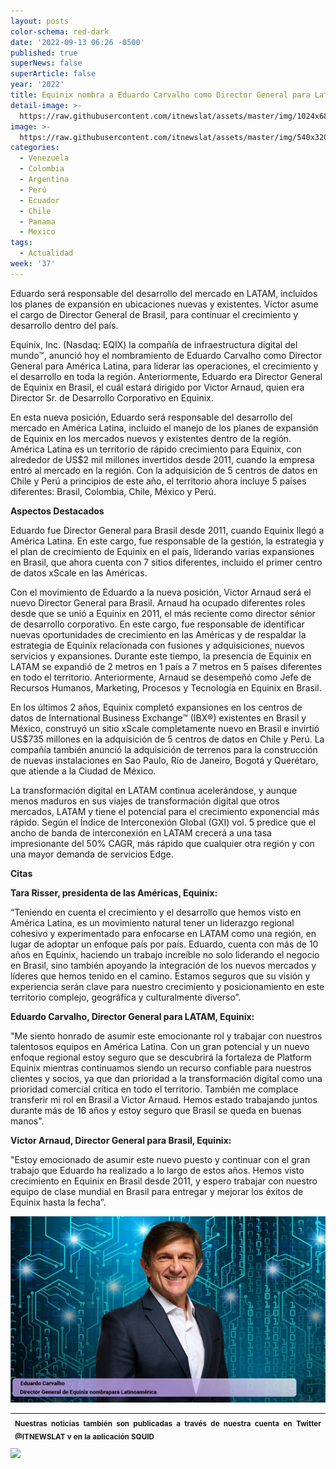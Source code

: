 ```yaml
---
layout: posts
color-schema: red-dark
date: '2022-09-13 06:26 -0500'
published: true
superNews: false
superArticle: false
year: '2022'
title: Equinix nombra a Eduardo Carvalho como Director General para Latinoamérica
detail-image: >-
  https://raw.githubusercontent.com/itnewslat/assets/master/img/1024x680/Eduardo-Carvalho-g.jpg
image: >-
  https://raw.githubusercontent.com/itnewslat/assets/master/img/540x320/Eduardo-Carvalho-p.jpg
categories:
  - Venezuela
  - Colombia
  - Argentina
  - Perú
  - Ecuador
  - Chile
  - Panama
  - Mexico
tags:
  - Actualidad
week: '37'
---
```

Eduardo será responsable del desarrollo del mercado en LATAM, incluidos los planes de expansión en ubicaciones nuevas y existentes.
Víctor asume el cargo de Director General de Brasil, para continuar el crecimiento y desarrollo dentro del país.
 
Equinix, Inc. (Nasdaq: EQIX) la compañía de infraestructura digital del mundo™, anunció hoy el nombramiento de Eduardo Carvalho como Director General para América Latina, para liderar las operaciones, el crecimiento y el desarrollo en toda la región. Anteriormente, Eduardo era Director General de Equinix en Brasil, el cuál estará dirigido por Victor Arnaud, quien era Director Sr. de Desarrollo Corporativo en Equinix.
 
En esta nueva posición, Eduardo será responsable del desarrollo del mercado en América Latina, incluido el manejo de los planes de expansión de Equinix en los mercados nuevos y existentes dentro de la región. América Latina es un territorio de rápido crecimiento para Equinix, con alrededor de US$2 mil millones invertidos desde 2011, cuando la empresa entró al mercado en la región. Con la adquisición de 5 centros de datos en Chile y Perú a principios de este año, el territorio ahora incluye 5 países diferentes: Brasil, Colombia, Chile, México y Perú.
 
**Aspectos Destacados**
 
Eduardo fue Director General para Brasil desde 2011, cuando Equinix llegó a América Latina. En este cargo, fue responsable de la gestión, la estrategia y el plan de crecimiento de Equinix en el país, liderando varias expansiones en Brasil, que ahora cuenta con 7 sitios diferentes, incluido el primer centro de datos xScale en las Américas.
 
Con el movimiento de Eduardo a la nueva posición, Victor Arnaud será el nuevo Director General para Brasil. Arnaud ha ocupado diferentes roles desde que se unió a Equinix en 2011, el más reciente como director sénior de desarrollo corporativo. En este cargo, fue responsable de identificar nuevas oportunidades de crecimiento en las Américas y de respaldar la estrategia de Equinix relacionada con fusiones y adquisiciones, nuevos servicios y expansiones. Durante este tiempo, la presencia de Equinix en LATAM se expandió de 2 metros en 1 país a 7 metros en 5 países diferentes en todo el territorio. Anteriormente, Arnaud se desempeñó como Jefe de Recursos Humanos, Marketing, Procesos y Tecnología en Equinix en Brasil.
 
En los últimos 2 años, Equinix completó expansiones en los centros de datos de International Business Exchange™ (IBX®) existentes en Brasil y México, construyó un sitio xScale completamente nuevo en Brasil e invirtió US$735 millones en la adquisición de 5 centros de datos en Chile y Perú. La compañía también anunció la adquisición de terrenos para la construcción de nuevas instalaciones en Sao Paulo, Río de Janeiro, Bogotá y Querétaro, que atiende a la Ciudad de México.
 
La transformación digital en LATAM continua acelerándose, y aunque menos maduros en sus viajes de transformación digital que otros mercados, LATAM y tiene el potencial para el crecimiento exponencial más rápido. Según el Índice de Interconexión Global (GXI) vol. 5 predice que el ancho de banda de interconexión en LATAM crecerá a una tasa impresionante del 50% CAGR, más rápido que cualquier otra región y con una mayor demanda de servicios Edge.
 
**Citas**
 
**Tara Risser, presidenta de las Américas, Equinix:**

“Teniendo en cuenta el crecimiento y el desarrollo que hemos visto en América Latina, es un movimiento natural tener un liderazgo regional cohesivo y experimentado para enfocarse en LATAM como una región, en lugar de adoptar un enfoque país por país. Eduardo, cuenta con más de 10 años en Equinix, haciendo un trabajo increíble no solo liderando el negocio en Brasil, sino también apoyando la integración de los nuevos mercados y líderes que hemos tenido en el camino. Estamos seguros que su visión y experiencia serán clave para nuestro crecimiento y posicionamiento en este territorio complejo, geográfica y culturalmente diverso”.
 
**Eduardo Carvalho, Director General para LATAM, Equinix:**

"Me siento honrado de asumir este emocionante rol y trabajar con nuestros talentosos equipos en América Latina. Con un gran potencial y  un nuevo enfoque regional estoy seguro que se  descubrirá la fortaleza de Platform Equinix mientras continuamos siendo un recurso confiable para nuestros clientes y socios, ya que dan prioridad a la transformación digital como una prioridad comercial crítica en todo el territorio. También me complace transferir mi rol en Brasil a Victor Arnaud. Hemos estado trabajando juntos durante más de 16 años y estoy seguro que Brasil se queda en buenas manos".
 
**Victor Arnaud, Director General para Brasil, Equinix:**

"Estoy emocionado de asumir este nuevo puesto y continuar con el gran trabajo que Eduardo ha realizado a lo largo de estos años. Hemos visto crecimiento en Equinix en Brasil desde 2011, y espero trabajar con nuestro equipo de clase mundial en Brasil para entregar y mejorar los éxitos de Equinix hasta la fecha”.

![](https://raw.githubusercontent.com/itnewslat/assets/master/img/540x320/Eduardo-Carvalho-p.jpg)

<table style="height: 42px;" width="569">
<tbody>
<tr>
<td style="text-align: justify;"><sub><strong>Nuestras noticias también son publicadas a través de nuestra cuenta en Twitter <a href="https://twitter.com/itnewslat?lang=es">@ITNEWSLAT</a> y en la aplicación <a href="https://squidapp.co/en/">SQUID</a></strong></sub></td>
</tr>
</tbody>
</table>

<img src="https://tracker.metricool.com/c3po.jpg?hash=56f88a41e39ab42c063cc51676587a04"/>